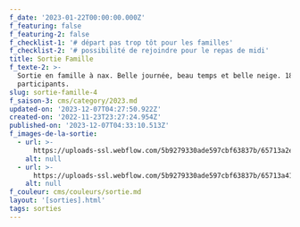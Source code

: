 ```yaml
---
f_date: '2023-01-22T00:00:00.000Z'
f_featuring: false
f_featuring-2: false
f_checklist-1: '# départ pas trop tôt pour les familles'
f_checklist-2: '# possibilité de rejoindre pour le repas de midi'
title: Sortie Famille
f_texte-2: >-
  Sortie en famille à nax. Belle journée, beau temps et belle neige. 18
  participants.
slug: sortie-famille-4
f_saison-3: cms/category/2023.md
updated-on: '2023-12-07T04:27:50.922Z'
created-on: '2022-11-23T23:27:24.954Z'
published-on: '2023-12-07T04:33:10.513Z'
f_images-de-la-sortie:
  - url: >-
      https://uploads-ssl.webflow.com/5b9279330ade597cbf63837b/65713a2e982d7c36ae85fddf_63cfb42ea7862c6282cff7b8_SCS%20-%2020230122%20-%20sortie%20famille%20-%2001.jpg
    alt: null
  - url: >-
      https://uploads-ssl.webflow.com/5b9279330ade597cbf63837b/65713a41a28e5aea81f19cd1_63cfb431c513e3c26b87206d_SCS%20-%2020230122%20-%20sortie%20famille%20-%2002.jpg
    alt: null
f_couleur: cms/couleurs/sortie.md
layout: '[sorties].html'
tags: sorties
---
```



